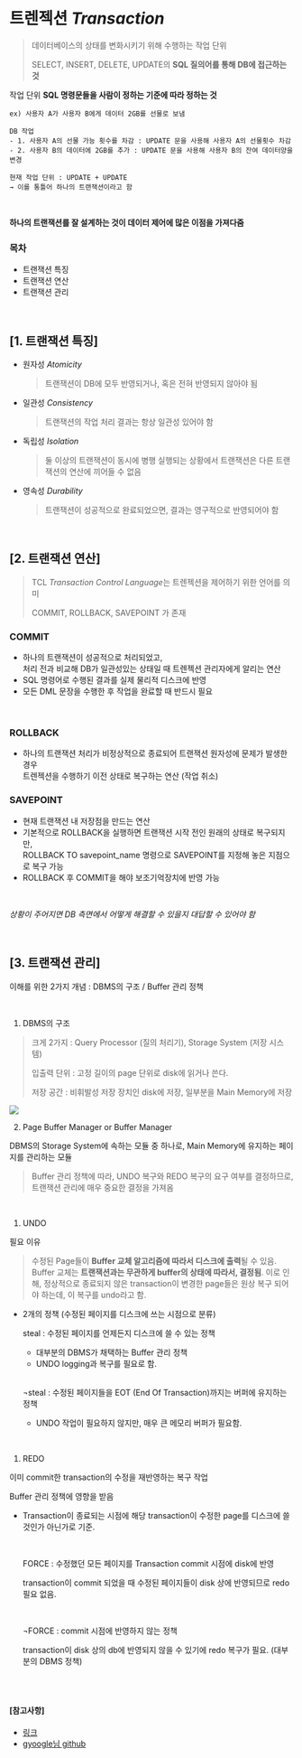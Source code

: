 # 트렌젝션 *Transaction*

> 데이터베이스의 상태를 변화시키기 위해 수행하는 작업 단위
>
> SELECT, INSERT, DELETE, UPDATE의 **SQL 질의어를 통해 DB에 접근하는 것**


작업 단위 **SQL 명령문들을 사람이 정하는 기준에 따라 정하는 것**

```
ex) 사용자 A가 사용자 B에게 데이터 2GB를 선물로 보냄

DB 작업
- 1. 사용자 A의 선물 가능 횟수를 차감 : UPDATE 문을 사용해 사용자 A의 선물횟수 차감
- 2. 사용자 B의 데이터에 2GB를 추가 : UPDATE 문을 사용해 사용자 B의 잔여 데이터양을 변경

현재 작업 단위 : UPDATE + UPDATE
→ 이를 통틀어 하나의 트랜잭션이라고 함
```

<br>

**하나의 트랜잭션를 잘 설계하는 것이 데이터 제어에 많은 이점을 가져다줌**

### 목차
- 트랜잭션 특징
- 트랜잭션 연산
- 트랜잭션 관리

<br>

## [1. 트랜잭션 특징]

- 원자성 *Atomicity*

  > 트랜잭션이 DB에 모두 반영되거나, 혹은 전혀 반영되지 않아야 됨

- 일관성 *Consistency*

  > 트랜잭션의 작업 처리 결과는 항상 일관성 있어야 함

- 독립성 *Isolation*

  > 둘 이상의 트랜잭션이 동시에 병행 실행되는 상황에서 트랜잭션은 다른 트랜잭션의 연산에 끼어들 수 없음

- 영속성 *Durability*

  > 트랜잭션이 성공적으로 완료되었으면, 결과는 영구적으로 반영되어야 함
<br>

## [2. 트랜잭션 연산]
> TCL *Transaction Control Language*는 트렌젝션을 제어하기 위한 언어를 의미
> 
> COMMIT, ROLLBACK, SAVEPOINT 가 존재

### COMMIT

- 하나의 트랜잭션이 성공적으로 처리되었고,<br>
처리 전과 비교해 DB가 일관성있는 상태일 때 트렌젝션 관리자에게 알리는 연산
- SQL 명령어로 수행된 결과를 실제 물리적 디스크에 반영
- 모든 DML 문장을 수행한 후 작업을 완료할 때 반드시 필요
<br>

### ROLLBACK

- 하나의 트랜잭션 처리가 비정상적으로 종료되어 트랜잭션 원자성에 문제가 발생한 경우<br>
    트렌젝션을 수행하기 이전 상태로 복구하는 연산 (작업 취소)

### SAVEPOINT

- 현재 트랜잭션 내 저장점을 만드는 연산
- 기본적으로 ROLLBACK을 실행하면 트랜잭션 시작 전인 원래의 상태로 복구되지만,<br>
    ROLLBACK TO savepoint_name 명령으로 SAVEPOINT를 지정해 놓은 지점으로 복구 가능
- ROLLBACK 후 COMMIT을 해야 보조기억장치에 반영 가능
  
<br>

*상황이 주어지면 DB 측면에서 어떻게 해결할 수 있을지 대답할 수 있어야 함*

<br>

## [3. 트랜잭션 관리]

이해를 위한 2가지 개념 : DBMS의 구조 / Buffer 관리 정책

<br>

1) DBMS의 구조

> 크게 2가지 : Query Processor (질의 처리기), Storage System (저장 시스템)
>
> 입출력 단위 : 고정 길이의 page 단위로 disk에 읽거나 쓴다.
>
> 저장 공간 : 비휘발성 저장 장치인 disk에 저장, 일부분을 Main Memory에 저장

<img src="https://d2.naver.com/content/images/2015/06/helloworld-407507-1.png">

<br>

2) Page Buffer Manager or Buffer Manager

DBMS의 Storage System에 속하는 모듈 중 하나로, Main Memory에 유지하는 페이지를 관리하는 모듈

> Buffer 관리 정책에 따라, UNDO 복구와 REDO 복구의 요구 여부를 결정하므로, <br/>트랜잭션 관리에 매우 중요한 결정을 가져옴

<br>

1) UNDO


필요 이유 
> 
> 수정된 Page들이 **Buffer 교체 알고리즘에 따라서 디스크에 출력**될 수 있음. Buffer 교체는 **트랜잭션과는 무관하게 buffer의 상태에 따라서, 결정됨**. 이로 인해, 정상적으로 종료되지 않은 transaction이 변경한 page들은 원상 복구 되어야 하는데,  이 복구를 undo라고 함.

- 2개의 정책 (수정된 페이지를 디스크에 쓰는 시점으로 분류)

  steal : 수정된 페이지를 언제든지 디스크에 쓸 수 있는 정책

  - 대부분의 DBMS가 채택하는 Buffer 관리 정책
  - UNDO logging과 복구를 필요로 함.

  <br>

  ¬steal : 수정된 페이지들을 EOT (End Of Transaction)까지는 버퍼에 유지하는 정책

  - UNDO 작업이 필요하지 않지만, 매우 큰 메모리 버퍼가 필요함.

<br>

1) REDO

이미 commit한 transaction의 수정을 재반영하는 복구 작업

Buffer 관리 정책에 영향을 받음

- Transaction이 종료되는 시점에 해당 transaction이 수정한 page를 디스크에 쓸 것인가 아닌가로 기준.

  <br>

  FORCE : 수정했던 모든 페이지를 Transaction commit 시점에 disk에 반영

  transaction이 commit 되었을 때 수정된 페이지들이 disk 상에 반영되므로 redo 필요 없음.

  <br>

  ¬FORCE : commit 시점에 반영하지 않는 정책

  transaction이 disk 상의 db에 반영되지 않을 수 있기에 redo 복구가 필요. (대부분의 DBMS 정책)

  <br>
  
  <br>

#### [참고사항]

- [링크](https://d2.naver.com/helloworld/407507)
- [gyoogle님 github](https://github.com/gyoogle/tech-interview-for-developer/blob/master/Computer%20Science/Database/Transaction.md)